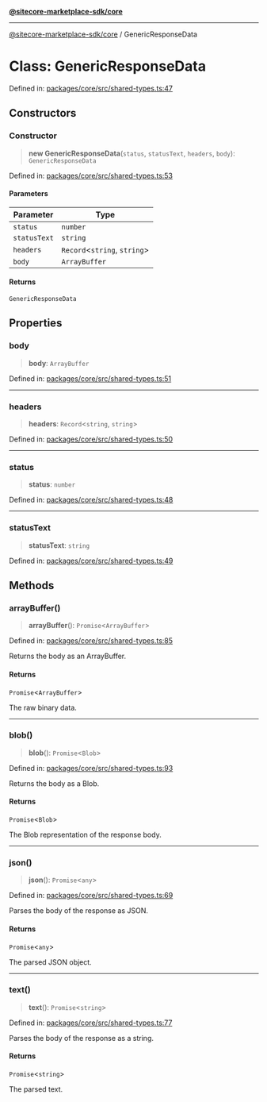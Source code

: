 [**@sitecore-marketplace-sdk/core**](../README.md)

***

[@sitecore-marketplace-sdk/core](../README.md) / GenericResponseData

# Class: GenericResponseData

Defined in: [packages/core/src/shared-types.ts:47](https://github.com/Sitecore/sitecore-marketplace-sdk/blob/6eefa0cb44bc75b48823aba6055436af2e57f6bd/packages/core/src/shared-types.ts#L47)

## Constructors

### Constructor

> **new GenericResponseData**(`status`, `statusText`, `headers`, `body`): `GenericResponseData`

Defined in: [packages/core/src/shared-types.ts:53](https://github.com/Sitecore/sitecore-marketplace-sdk/blob/6eefa0cb44bc75b48823aba6055436af2e57f6bd/packages/core/src/shared-types.ts#L53)

#### Parameters

| Parameter | Type |
| ------ | ------ |
| `status` | `number` |
| `statusText` | `string` |
| `headers` | `Record`\<`string`, `string`\> |
| `body` | `ArrayBuffer` |

#### Returns

`GenericResponseData`

## Properties

### body

> **body**: `ArrayBuffer`

Defined in: [packages/core/src/shared-types.ts:51](https://github.com/Sitecore/sitecore-marketplace-sdk/blob/6eefa0cb44bc75b48823aba6055436af2e57f6bd/packages/core/src/shared-types.ts#L51)

***

### headers

> **headers**: `Record`\<`string`, `string`\>

Defined in: [packages/core/src/shared-types.ts:50](https://github.com/Sitecore/sitecore-marketplace-sdk/blob/6eefa0cb44bc75b48823aba6055436af2e57f6bd/packages/core/src/shared-types.ts#L50)

***

### status

> **status**: `number`

Defined in: [packages/core/src/shared-types.ts:48](https://github.com/Sitecore/sitecore-marketplace-sdk/blob/6eefa0cb44bc75b48823aba6055436af2e57f6bd/packages/core/src/shared-types.ts#L48)

***

### statusText

> **statusText**: `string`

Defined in: [packages/core/src/shared-types.ts:49](https://github.com/Sitecore/sitecore-marketplace-sdk/blob/6eefa0cb44bc75b48823aba6055436af2e57f6bd/packages/core/src/shared-types.ts#L49)

## Methods

### arrayBuffer()

> **arrayBuffer**(): `Promise`\<`ArrayBuffer`\>

Defined in: [packages/core/src/shared-types.ts:85](https://github.com/Sitecore/sitecore-marketplace-sdk/blob/6eefa0cb44bc75b48823aba6055436af2e57f6bd/packages/core/src/shared-types.ts#L85)

Returns the body as an ArrayBuffer.

#### Returns

`Promise`\<`ArrayBuffer`\>

The raw binary data.

***

### blob()

> **blob**(): `Promise`\<`Blob`\>

Defined in: [packages/core/src/shared-types.ts:93](https://github.com/Sitecore/sitecore-marketplace-sdk/blob/6eefa0cb44bc75b48823aba6055436af2e57f6bd/packages/core/src/shared-types.ts#L93)

Returns the body as a Blob.

#### Returns

`Promise`\<`Blob`\>

The Blob representation of the response body.

***

### json()

> **json**(): `Promise`\<`any`\>

Defined in: [packages/core/src/shared-types.ts:69](https://github.com/Sitecore/sitecore-marketplace-sdk/blob/6eefa0cb44bc75b48823aba6055436af2e57f6bd/packages/core/src/shared-types.ts#L69)

Parses the body of the response as JSON.

#### Returns

`Promise`\<`any`\>

The parsed JSON object.

***

### text()

> **text**(): `Promise`\<`string`\>

Defined in: [packages/core/src/shared-types.ts:77](https://github.com/Sitecore/sitecore-marketplace-sdk/blob/6eefa0cb44bc75b48823aba6055436af2e57f6bd/packages/core/src/shared-types.ts#L77)

Parses the body of the response as a string.

#### Returns

`Promise`\<`string`\>

The parsed text.
